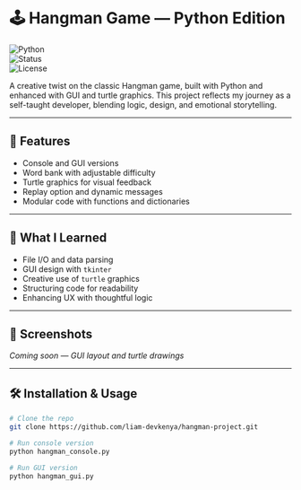 # 🕹️ Hangman Game — Python Edition  
![Python](https://img.shields.io/badge/Python-3.9%2B-blue?logo=python)  
![Status](https://img.shields.io/badge/Status-Completed-brightgreen)  
![License](https://img.shields.io/badge/License-MIT-yellow)

A creative twist on the classic Hangman game, built with Python and enhanced with GUI and turtle graphics. This project reflects my journey as a self-taught developer, blending logic, design, and emotional storytelling.

---

## 🚀 Features

- Console and GUI versions  
- Word bank with adjustable difficulty  
- Turtle graphics for visual feedback  
- Replay option and dynamic messages  
- Modular code with functions and dictionaries

---

## 🧠 What I Learned

- File I/O and data parsing  
- GUI design with `tkinter`  
- Creative use of `turtle` graphics  
- Structuring code for readability  
- Enhancing UX with thoughtful logic

---

## 📸 Screenshots  
*Coming soon — GUI layout and turtle drawings*

---

## 🛠️ Installation & Usage

```bash
# Clone the repo
git clone https://github.com/liam-devkenya/hangman-project.git

# Run console version
python hangman_console.py

# Run GUI version
python hangman_gui.py
